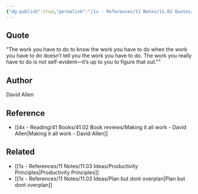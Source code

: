 ```yaml
---
{"dg-publish":true,"permalink":"/1x - References/11 Notes/11.02 Quotes/Knowing the work you have to do to know the work you have to do - David Allen/","title":"Knowing the work you have to do to know the work you have to do - David Allen","noteIcon":"","created":"2023-10-22T21:05:13.000+03:00","updated":"2024-02-14T20:18:41.100+03:00"}
---
```



## Quote
"The work you have to do to know the work you have to do when the work you have to do doesn’t tell you the work you have to do. The work you really have to do is not self-evident—it’s up to you to figure that out.""

## Author
David Allen

## Reference
- [[4x - Reading/41 Books/41.02 Book reviews/Making it all work - David Allen\|Making it all work - David Allen]]

## Related
- [[1x - References/11 Notes/11.03 Ideas/Productivity Principles\|Productivity Principles]]
- [[1x - References/11 Notes/11.03 Ideas/Plan but dont overplan\|Plan but dont overplan]]